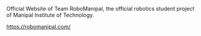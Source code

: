 Official Website of Team RoboManipal, the official robotics student project of Manipal Institute of Technology.

https://robomanipal.com/

